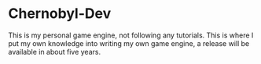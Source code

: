 # Chernobyl-Dev

This is my personal game engine, not following any tutorials.
This is where I put my own knowledge into writing my own game engine, a release will be available in about five years.